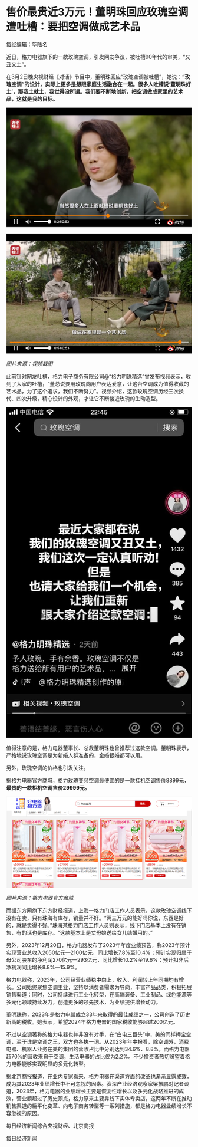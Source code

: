 # 售价最贵近3万元！董明珠回应玫瑰空调遭吐槽：要把空调做成艺术品

每经编辑：毕陆名

近日，格力电器旗下的一款玫瑰空调，引发网友争议，被吐槽90年代的审美，“又丑又土”。

在3月2日晚央视财经《对话》节目中，董明珠回应“玫瑰空调被吐槽”，她说：**“玫瑰空调”的设计，实际上更多是想跟家庭生活融合在一起。很多人吐槽说‘董明珠好土’，那我土就土，我觉得没所谓。我们要不断地创新，把空调做成家里的艺术品，这就是我的目标。**

![750e8910ecbef8a9775ee4395e3c29ab.jpg](https://raw.githubusercontent.com/qqhsx/qqnews_image/main/2024/03/03/售价最贵近3万元！董明珠回应玫瑰空调遭吐槽：要把空调做成艺术品/750e8910ecbef8a9775ee4395e3c29ab.jpg)

![daaf786167099bed16d762a26d815e50.jpg](https://raw.githubusercontent.com/qqhsx/qqnews_image/main/2024/03/03/售价最贵近3万元！董明珠回应玫瑰空调遭吐槽：要把空调做成艺术品/daaf786167099bed16d762a26d815e50.jpg)

_图片来源：视频截图_

此前针对网友吐槽，格力电子商务有限公司@“格力明珠精选”曾发布视频表示，收到了大家的吐槽，“董总说要用玫瑰向用户表达爱意，让这台空调成为值得收藏的艺术品，为了这个追求，我们不断努力”。视频介绍，这款玫瑰空调历经三次换代、四次升级，精心设计的外观，才让它不断接近玫瑰的生动造型。

![569aa155370d32c5f4419aa2d005be59.jpg](https://raw.githubusercontent.com/qqhsx/qqnews_image/main/2024/03/03/售价最贵近3万元！董明珠回应玫瑰空调遭吐槽：要把空调做成艺术品/569aa155370d32c5f4419aa2d005be59.jpg)

值得注意的是，格力电器董事长、总裁董明珠也曾推荐过这款空调。董明珠表示，严格地说玫瑰空调是为新婚人群准备的，金婚银婚都可以用。

另外，玫瑰空调的价格也引发关注。

据格力电器官方商城，格力玫瑰变频空调最便宜的是一款挂机空调售价8899元，**最贵的一款柜机空调售价29999元。**

![a78cd02f2f14d8a9f957d20261299498.jpg](https://raw.githubusercontent.com/qqhsx/qqnews_image/main/2024/03/03/售价最贵近3万元！董明珠回应玫瑰空调遭吐槽：要把空调做成艺术品/a78cd02f2f14d8a9f957d20261299498.jpg)

_图片来源：格力电器官方商城_

而据东方网旗下东方财经报道，上海一格力门店工作人员表示，这款玫瑰空调线下没有在卖，只有珠海有库存，销量并不好。“两三万元的能好吗你说，东西是好的，就是卖得不好。”珠海某格力门店工作人员则表示，线下门店基本上没有在销售，有的话也是库存。“这款基本上是丈母娘送给女儿结婚用的。”

另外，2023年12月20日，格力电器发布了2023年年度业绩预告，称2023年预计实现营业总收入2050亿元—2100亿元，同比增长7.8%至10.4%；预计实现归属于母公司股东的净利润270亿元—293亿元，同比增长10.2%至19.6%；预计扣非后净利润同比增长8.8%—15.9%。

格力电器称，2023年，公司经营业绩稳中向上，收入、利润较上年同期均有增长。公司始终聚焦空调主业，坚持以消费者需求为导向，丰富产品品类，积极拓展销售渠道；同时，公司持续进行工业化转型，在高端装备、工业制品、绿色能源等多元化领域持续发力，创造更多的领先技术，为业绩提供增长动力。

董明珠称，2023年是格力电器成立33年来取得的最佳成绩之一，公司创造了历史新高的税收。她表示，希望2024年格力电器的国家税收能够超过200亿元。

不过以空调著称的格力电器也并非没有对手，在“白电三巨头”中，美的同样押宝空调，至于谁是空调之王，双方也各执一词。从2023年年中报看，除空调外，消费电器、机器人业务在美的集团的营收占比中分别达到34.6%、8.8%，而格力电器超70%的营收来自于空调，生活电器的占比仅为2.2%。不少投资者热切盼望着格力电器能够实现明显的多元化转型。

据北京商报报道，在业内专家看来，格力电器在渠道方面的改革也渐渐显露成效，成为其2023年业绩增长中不可忽视的因素。资深产业经济观察家梁振鹏对记者谈道，2023年，格力电器的业绩增长主要是恢复性增长以及多元化战略推进的成效，营业额超过了历史顶点，格力原来主要靠线下实体专卖店，这两年不断在推动销售渠道的扁平化变革、向电子商务转型等一系列措施，都是格力电器业绩增长不容忽视的原因。

每日经济新闻综合央视财经、北京商报

每日经济新闻

